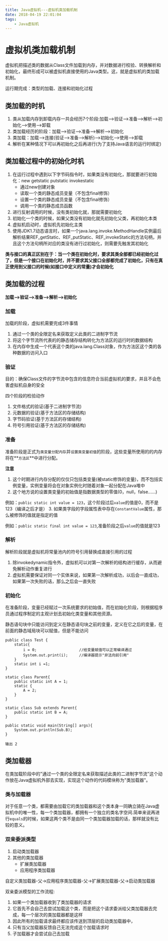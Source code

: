 ```yaml
---
title: Java虚拟机---虚拟机类加载机制
date: 2018-04-19 22:01:04
tags: 
	- Java虚拟机
---
```


# 虚拟机类加载机制

虚拟机把描述类的数据从Class文件加载到内存，并对数据进行校验、转换解析和初始化，最终形成可以被虚拟机直接使用的Java类型。这，就是虚拟机的类加载机制。

运行期完成：类型的加载、连接和初始化过程

## 类加载的时机

1. 类从加载内存到卸载内存一共会经历7个阶段:加载-->验证-->准备-->解析-->初始化-->使用-->卸载
2. 类加载经历的阶段：加载-->验证-->准备-->解析-->初始化
3. 类加载：加载-->连接(验证-->准备-->解析)-->初始化-->使用-->卸载
4. 解析在某种情况下可以再初始化之后再进行(为了支持Java语言的运行时绑定)

<!--more-->

## 类加载过程中的初始化时机

 1. 在运行过程中遇到以下字节码指令时，如果类没有初始化，那就要进行初始化：new getstatic putstatic invokestatic
    - 通过new创建对象
    - 读取一个类的静态成员变量（不包含final修饰）
    - 设置一个类的静态成员变量（不包含final修饰）
    - 调用一个类的静态成员函数
2. 进行反射调用的时候，没有类初始化就，那就需要初始化
3. 初始化一个类的时候，如果父类没有初始化就先初始化父类，再初始化本类
4. 虚拟机启动时，虚拟机先初始化主类
5. 使用JDK1.7动态语言时，如果一个java.lang.invoke.MethodHandle实例最后解析结果REF_getStatic、REF_putStatic、REF_invokeStatic的方法句柄，并且这个方法句柄所对应的类没有进行过初始化，则需要先触发其初始化

**类与接口的真正区别在于：当一个类在初始化时，要求其类全部都已经初始化过了，但是一个接口在初始化时，并不要求其父接口全部都完成了初始化，只有在真正使用到父接口的时候(如接口中定义的常量)才会初始化**

## 类加载的过程

**加载-->验证-->准备-->解析-->初始化**

### 加载
 
加载的阶段，虚拟机需要完成3件事情
1. 通过一个类的全限定名来获取定义此类的二进制字节流
2. 将这个字节流所代表的的静态储存结构转化为方法区的运行时的数据结构
3. 在内存中生成一个代表这个类的java.lang.Class对象，作为方法区这个类的各种数据的访问入口

### 验证

目的：确保Class文件的字节流中包含的信息符合当前虚拟机的要求，并且不会危害虚拟机自身的安全

四个阶段的检验动作
1. 文件格式的验证(基于二进制字节流)
2. 元数据的验证(基于方法区的存储结构)
3. 字节码验证(基于方法区的存储结构)
4. 符号引用验证(基于方法区的存储结构)

### 准备

准备阶段是正式为`类变量分配内存`并`设置类变量初值`的阶段，这些变量所使用的的内存将在**`方法区`**中进行分配。

**注意**
1. 这个时期进行内存分配的仅仅只包括类变量(被static修饰的变量)，而不包括实例变量，实例变量将会在对象实例化时随着对象一起分配在Java堆中
2. 这个地方说的设置类变量的初始值是指数据类型的零值(0，null，false......)

例如：`public static int value = 123`，这个阶段过后`value`的值是0，而不是123（编译之后才是）
3. 如果类字段的字段属性表中存在`ConstantValue`属性，那么被修饰的值就是指定的值

例如：`public static final int value = 123`,准备阶段之后`value`的值就是123

### 解析

解析阶段就是虚拟机将常量池内的符号引用替换成直接引用的过程

1. 除invokedynamic指令外，虚拟机可以对第一次解析的结构进行缓存，从而避免解析动作重复进行
2. 虚拟机需要保证对同一个实体来说，如果第一次解析成功，以后会一直成功，如果第一次失败的话，那么之后会一直失败

### 初始化

在准备阶段，变量已经赋过一次系统要求的初始值，而在初始化阶段，则根据程序员通过程序制定的主观计划去初始化类变量和其他资源。

静态语句块中只能访问到定义在静态语句块之前的变量，定义在它之后的变量，在前面的静态域局块可以赋值，但是不能访问
```
public class Test { 
    static{
        i = 0;                   //给变量赋值可以正常编译通过
        System.out.print(i);     //编译器提示"非法向前引用"
    }
    static int i =1;
}
```
```
static class Parent{
    public static int A = 1;
    static {
        A = 2;
    }
}

static class Sub extends Parent{
    public static int B = A;
}

public static void main(String[] args){
    System.out.println(Sub.B);
}

输出 2
```

## 类加载器

在类加载阶段中的"通过一个类的全限定名来获取描述此类的二进制字节流"这个动作放在Java虚拟机外部去实现，实现这个动作的代码模块称为"类加载器"。

### 类与加载器

对于任意一个类，都需要由加载它的类加载器和这个类本身一同确立骑在Java虚拟机中的唯一性，每一个类加载器，都拥有一个独立的类名字空间.简单来说再进行`equals`的时候，如果这两个类不是由同一个类加载器加载的话，那样就没有比较的意义。

### 双亲委派类型

1. 启动类加载器
2. 其他的类加载器
    - 扩展类加载器
    - 应用程序类加载器

自定义类加载器-父->应用程序类加载器-父->扩展类加载器-父->启动类加载器

双亲委派模型的工作流程:
1. 如果一个类加载器收到了类加载器的请求
2. 它首先不会自己去尝试加载这个类，而是把这个请求委派给父类加载器去完成，每一个层次的类加载器都是这样
3. 因此所有的加载请求最终都应该传送到顶层的启动类加载器中，
4. 只有当父加载器反馈自己无法完成这个加载请求时
5. 子加载器才会尝试自己去加载